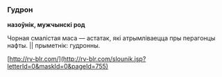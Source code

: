 ### Гудрон
**назоўнік, мужчынскі род**

Чорная смалістая маса — астатак, які атрымліваецца пры перагонцы нафты. || прыметнік: гудронны.

<a rel="author">[http://rv-blr.com/](http://rv-blr.com/slounik.jsp?letterId=0&maskId=0&pageId=755)</a>
